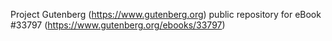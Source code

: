 Project Gutenberg (https://www.gutenberg.org) public repository for eBook #33797 (https://www.gutenberg.org/ebooks/33797)
